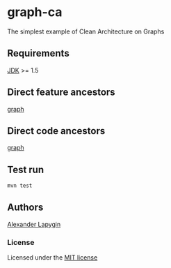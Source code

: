 # graph-ca

The simplest example of Clean Architecture on Graphs

## Requirements

[JDK](https://java.com/ru/download/) >= 1.5

## Direct feature ancestors

[graph](https://github.com/softspider/graph)

## Direct code ancestors

[graph](https://github.com/softspider/graph)

## Test run

```sh
mvn test
```

## Authors

[Alexander Lapygin](https://github.com/AlexanderLapygin)

### License

Licensed under the [MIT license](./LICENSE)